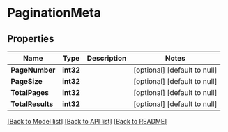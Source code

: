 # PaginationMeta

## Properties
Name | Type | Description | Notes
------------ | ------------- | ------------- | -------------
**PageNumber** | **int32** |  | [optional] [default to null]
**PageSize** | **int32** |  | [optional] [default to null]
**TotalPages** | **int32** |  | [optional] [default to null]
**TotalResults** | **int32** |  | [optional] [default to null]

[[Back to Model list]](../README.md#documentation-for-models) [[Back to API list]](../README.md#documentation-for-api-endpoints) [[Back to README]](../README.md)

